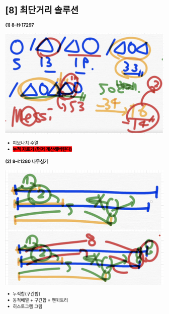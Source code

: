 # \[8] 최단거리 솔루션

#### (1) 8–H:17297

![](<../.gitbook/assets/image (1).png>)

* 피보나치 수열
* <mark style="background-color:red;">**누적 자르기 (먼저 계산해버린다)**</mark>

#### (2) 8–I:1280 나무심기

![](../.gitbook/assets/image.png)

* 누적합(구간합)
* 동적배열 + 구간합 = 펜윅트리
* 히스토그램 그림
